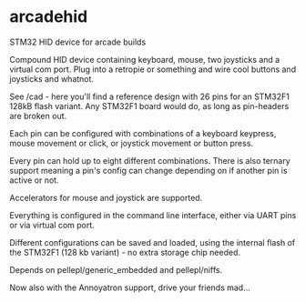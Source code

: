 arcadehid
=========

STM32 HID device for arcade builds

Compound HID device containing keyboard, mouse, two joysticks and a virtual com port. Plug into a retropie or something and wire cool buttons and joysticks and whatnot.

See /cad - here you'll find a reference design with 26 pins for an STM32F1 128kB flash variant. Any STM32F1 board would do, as long as pin-headers are broken out.

Each pin can be configured with combinations of a keyboard keypress, mouse movement or click, or joystick movement or button press.

Every pin can hold up to eight different combinations. There is also ternary support meaning a pin's config can change depending on if another pin is active or not.

Accelerators for mouse and joystick are supported.

Everything is configured in the command line interface, either via UART pins or via virtual com port.

Different configurations can be saved and loaded, using the internal flash of the STM32F1 (128 kb variant) - no extra storage chip needed.

Depends on pellepl/generic_embedded and pellepl/niffs.

Now also with the Annoyatron support, drive your friends mad...

